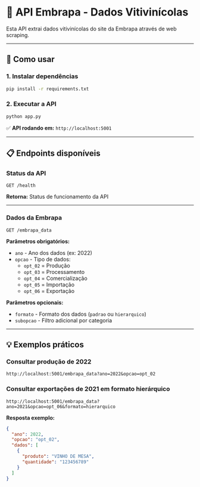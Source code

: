 # 🍷 API Embrapa - Dados Vitivinícolas

Esta API extrai dados vitivinícolas do site da Embrapa através de web scraping.

---

## 🚀 Como usar

### 1. Instalar dependências
```bash
pip install -r requirements.txt
```

### 2. Executar a API
```bash
python app.py
```

✅ **API rodando em:** `http://localhost:5001`

---

## 📋 Endpoints disponíveis

### Status da API
```
GET /health
```
**Retorna:** Status de funcionamento da API

---

### Dados da Embrapa
```
GET /embrapa_data
```

**Parâmetros obrigatórios:**
- `ano` - Ano dos dados (ex: 2022)
- `opcao` - Tipo de dados:
  - `opt_02` = Produção
  - `opt_03` = Processamento  
  - `opt_04` = Comercialização
  - `opt_05` = Importação
  - `opt_06` = Exportação

**Parâmetros opcionais:**
- `formato` - Formato dos dados (`padrao` ou `hierarquico`)
- `subopcao` - Filtro adicional por categoria

---

## 💡 Exemplos práticos

### Consultar produção de 2022
```
http://localhost:5001/embrapa_data?ano=2022&opcao=opt_02
```

### Consultar exportações de 2021 em formato hierárquico
```
http://localhost:5001/embrapa_data?ano=2021&opcao=opt_06&formato=hierarquico
```

**Resposta exemplo:**
```json
{
  "ano": 2022,
  "opcao": "opt_02", 
  "dados": [
    {
      "produto": "VINHO DE MESA",
      "quantidade": "123456789"
    }
  ]
}
```